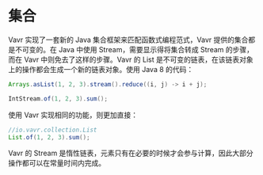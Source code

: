 # 集合

Vavr 实现了一套新的 Java 集合框架来匹配函数式编程范式，Vavr 提供的集合都是不可变的。在 Java 中使用 Stream，需要显示得将集合转成 Stream 的步骤，而在 Vavr 中则免去了这样的步骤。Vavr 的 List 是不可变的链表，在该链表对象上的操作都会生成一个新的链表对象。使用 Java 8 的代码：

```java
Arrays.asList(1, 2, 3).stream().reduce((i, j) -> i + j);

IntStream.of(1, 2, 3).sum();
```

使用 Vavr 实现相同的功能，则更加直接：

```java
//io.vavr.collection.List
List.of(1, 2, 3).sum();
```

Vavr 的 Stream 是惰性链表，元素只有在必要的时候才会参与计算，因此大部分操作都可以在常量时间内完成。
